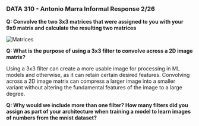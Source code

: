 ### DATA 310 - Antonio Marra Informal Response 2/26 ###

   **Q: Convolve the two 3x3 matrices that were assigned to you with your 9x9 
   matrix and calculate the resulting two matrices**
   
   ![Matrices](/DATA310/matrices.jpg)
   
   **Q: What is the purpose of using a 3x3 filter to convolve across a 2D image matrix?**
   
   Using a 3x3 filter can create a more usable image for processing in ML models and otherwise, as it 
   can retain certain desired features. Convolving across a 2D image matrix can compress a larger image 
   into a smaller variant without altering the fundamental features of the image to a large degree.
   
   **Q: Why would we include more than one filter? How many filters did you assign as 
   part of your architecture when training a model to learn images of numbers from the 
   mnist dataset?** 
   
   
   
   
